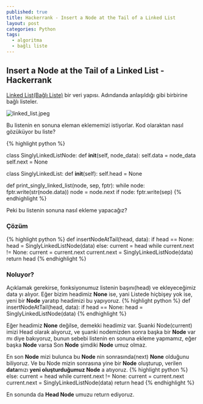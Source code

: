 ```yaml
---
published: true
title: Hackerrank - Insert a Node at the Tail of a Linked List
layout: post
categories: Python
tags:
  - algoritma
  - bağlı liste
---
```

## Insert a Node at the Tail of a Linked List - Hackerrank

[Linked List(Bağlı Liste)](http://bilgisayarkavramlari.sadievrenseker.com/2007/05/03/linked-list-linkli-liste-veya-bagli-liste/) bir veri yapısı. Adındanda anlaşıldığı gibi birbirine bağlı listeler.

![linked_list.jpeg]({{site.baseurl}}/images/linked_list/linked_list.jpeg)

Bu listenin en sonuna eleman eklememizi istiyorlar. Kod olaraktan nasıl gözüküyor bu liste?

{% highlight python %}

class SinglyLinkedListNode:
    def __init__(self, node_data):
        self.data = node_data
        self.next = None

class SinglyLinkedList:
    def __init__(self):
        self.head = None
        
def print_singly_linked_list(node, sep, fptr):
    while node:
        fptr.write(str(node.data))
        node = node.next
        if node:
            fptr.write(sep)
{% endhighlight %}

Peki bu listenin sonuna nasıl ekleme yapacağız?
### Çözüm
{% highlight python %}
def insertNodeAtTail(head, data):
    if head == None:
        head = SinglyLinkedListNode(data)
    else:
        current = head
        while current.next != None:
            current = current.next
        current.next = SinglyLinkedListNode(data)
    return head
{% endhighlight %}


### Noluyor?
Açıklamak gerekirse, fonksiyonumuz listenin başını(head) ve ekleyeceğimiz data yı alıyor. Eğer bizim headimiz **None** ise, yani Listede hiçbişey yok ise, yeni bir **Node** yaratıp headimizi bu yapıyoruz.
{% highlight python %}
def insertNodeAtTail(head, data):
    if head == None:
        head = SinglyLinkedListNode(data)
{% endhighlight %}

Eğer headimiz **None** değilse, demekki headimiz var. Şuanki Node(current) imizi Head olarak alıyoruz, ve şuanki nodemizden sonra başka bir **Node** var mı diye bakıyoruz, bunun sebebi listenin en sonuna ekleme yapmamız, eğer başka **Node** varsa Son **Node** şimdiki **Node** umuz olmaz.

En son **Node** mizi bulunca bu **Node** nin sonrasında(next) **None** olduğunu biliyoruz. Ve bu Node mizin sonrasına yine bir **Node** oluşturup, verilen **data**mızı **yeni oluşturduğumuz Node** a atıyoruz.
{% highlight python %}
    else:
        current = head
        while current.next != None:
            current = current.next
        current.next = SinglyLinkedListNode(data)
    return head
{% endhighlight %}

En sonunda da **Head Node** umuzu return ediyoruz.
